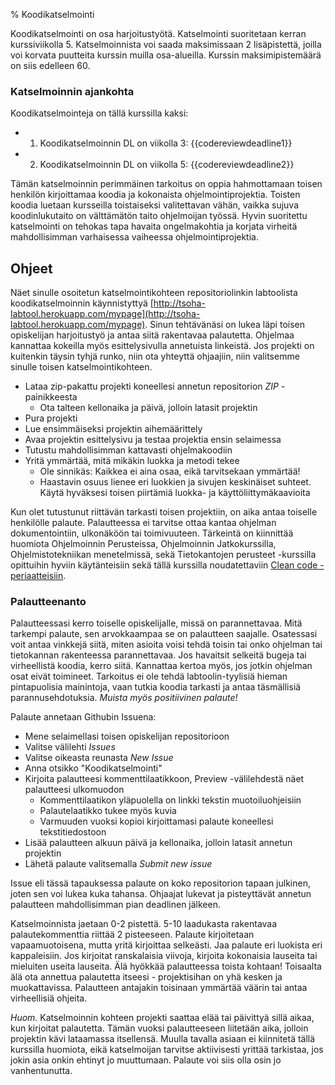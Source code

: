 % Koodikatselmointi
<!-- order: 9 -->
<!-- tags: viikko3,viikko5 -->

Koodikatselmointi on osa harjoitustyötä. Katselmointi suoritetaan kerran
kurssiviikolla 5. Katselmoinnista voi saada maksimissaan 2 lisäpistettä,
joilla voi korvata puutteita kurssin muilla osa-alueilla. Kurssin
maksimipistemäärä on siis edelleen 60.

### Katselmoinnin ajankohta

Koodikatselmointeja on tällä kurssilla kaksi:

* 1. Koodikatselmoinnin DL on viikolla 3: {{codereviewdeadline1}} 
* 2. Koodikatselmoinnin DL on viikolla 5: {{codereviewdeadline2}} 

Tämän katselmoinnin perimmäinen tarkoitus on oppia hahmottamaan toisen
henkilön kirjoittamaa koodia ja kokonaista ohjelmointiprojektia. Toisten
koodia luetaan kursseilla toistaiseksi valitettavan vähän, vaikka sujuva
koodinlukutaito on välttämätön taito ohjelmoijan työssä. Hyvin suoritettu
katselmointi on tehokas tapa havaita ongelmakohtia ja korjata virheitä
mahdollisimman varhaisessa vaiheessa ohjelmointiprojektia.

## Ohjeet

Näet sinulle osoitetun katselmointikohteen repositoriolinkin labtoolista
koodikatselmoinnin käynnistyttyä
[http://tsoha-labtool.herokuapp.com/mypage](http://tsoha-labtool.herokuapp.com/mypage).
Sinun tehtävänäsi on lukea läpi toisen opiskelijan harjoitustyö ja antaa
siitä rakentavaa palautetta. Ohjelmaa kannattaa kokeilla myös esittelysivulla annetuista linkeistä.
Jos projekti on kuitenkin täysin tyhjä runko, niin ota yhteyttä ohjaajiin,
niin valitsemme sinulle toisen katselmointikohteen.

* Lataa zip-pakattu projekti koneellesi annetun repositorion _ZIP_ -painikkeesta
  * Ota talteen kellonaika ja päivä, jolloin latasit projektin
* Pura projekti
* Lue ensimmäiseksi projektin aihemäärittely
* Avaa projektin esittelysivu ja testaa projektia ensin selaimessa
* Tutustu mahdollisimman kattavasti ohjelmakoodiin
* Yritä ymmärtää, mitä mikäkin luokka ja metodi tekee
    * Ole sinnikäs: Kaikkea ei aina osaa, eikä tarvitsekaan ymmärtää!
    * Haastavin osuus lienee eri luokkien ja sivujen keskinäiset suhteet. Käytä hyväksesi toisen piirtämiä luokka- ja käyttöliittymäkaavioita

Kun olet tutustunut riittävän tarkasti toisen projektiin, on aika antaa
toiselle henkilölle palaute. Palautteessa ei tarvitse ottaa kantaa
ohjelman dokumentointiin, ulkonäköön tai toimivuuteen. Tärkeintä on
kiinnittää huomiota Ohjelmoinnin Perusteissa, Ohjelmoinnin Jatkokurssilla,
Ohjelmistotekniikan menetelmissä, sekä Tietokantojen perusteet -kurssilla opittuihin hyviin
käytänteisiin sekä tällä kurssilla noudatettaviin [Clean code
-periaatteisiin]({{rootdir}}cleancode.html).

### Palautteenanto

Palautteessasi kerro toiselle opiskelijalle, missä on parannettavaa. Mitä
tarkempi palaute, sen arvokkaampaa se on palautteen saajalle. Osatessasi
voit antaa vinkkejä siitä, miten asioita voisi tehdä toisin tai onko
ohjelman tai tietokannan rakenteessa parannettavaa. Jos havaitsit selkeitä bugeja tai
virheellistä koodia, kerro siitä. Kannattaa kertoa myös, jos jotkin
ohjelman osat  eivät toimineet. Tarkoitus ei ole
tehdä labtoolin-tyylisiä hieman pintapuolisia mainintoja, vaan tutkia
koodia tarkasti ja antaa täsmällisiä parannusehdotuksia. 
*Muista myös positiivinen palaute!* 

Palaute annetaan Githubin Issuena:

* Mene selaimellasi toisen opiskelijan repositorioon
* Valitse välilehti _Issues_
* Valitse oikeasta reunasta _New Issue_
* Anna otsikko "Koodikatselmointi"
* Kirjoita palautteesi kommenttilaatikkoon, Preview -välilehdestä näet palautteesi ulkomuodon
    * Kommenttilaatikon yläpuolella on linkki tekstin muotoiluohjeisiin
    * Palautelaatikko tukee myös kuvia
    * Varmuuden vuoksi kopioi kirjoittamasi palaute koneellesi tekstitiedostoon
* Lisää palautteen alkuun päivä ja kellonaika, jolloin latasit annetun projektin
* Lähetä palaute valitsemalla _Submit new issue_

Issue eli tässä tapauksessa palaute on koko repositorion tapaan julkinen,
joten sen voi lukea kuka tahansa. Ohjaajat lukevat ja pisteyttävät annetun
palautteen mahdollisimman pian deadlinen jälkeen.

Katselmoinnista jaetaan 0-2 pistettä. 5-10 laadukasta rakentavaa
palautekommenttia riittää 2 pisteeseen. Palaute kirjoitetaan
vapaamuotoisena, mutta yritä kirjoittaa selkeästi. Jaa palaute eri
luokista eri kappaleisiin. Jos kirjoitat ranskalaisia viivoja, kirjoita
kokonaisia lauseita tai mieluiten useita lauseita. Älä hyökkää
palautteessa toista kohtaan! Toisaalta älä ota annettua palautetta
itseesi - projektisihan on yhä kesken ja muokattavissa. Palautteen
antajakin toisinaan ymmärtää väärin tai antaa virheellisiä ohjeita.

*Huom.* 
Katselmoinnin kohteen projekti saattaa elää tai päivittyä sillä aikaa, kun
kirjoitat palautetta. Tämän vuoksi palautteeseen liitetään aika, jolloin
projektin kävi lataamassa itsellensä. Muulla tavalla asiaan ei kiinnitetä
tällä kurssilla huomiota, eikä katselmoijan tarvitse aktiivisesti yrittää
tarkistaa, jos jokin asia onkin ehtinyt jo muuttumaan. Palaute voi siis
olla osin jo vanhentunutta.
